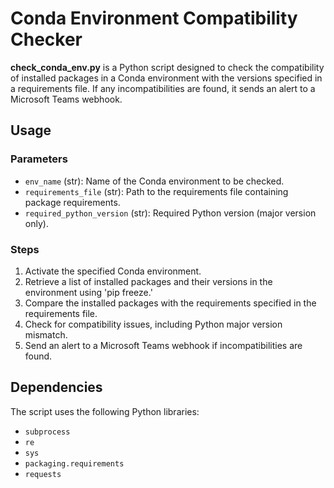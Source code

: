 # Conda Environment Compatibility Checker

**check_conda_env.py** is a Python script designed to check the compatibility of installed packages in a Conda environment with the versions specified in a requirements file. If any incompatibilities are found, it sends an alert to a Microsoft Teams webhook.

## Usage

### Parameters

- `env_name` (str): Name of the Conda environment to be checked.
- `requirements_file` (str): Path to the requirements file containing package requirements.
- `required_python_version` (str): Required Python version (major version only).

### Steps

1. Activate the specified Conda environment.
2. Retrieve a list of installed packages and their versions in the environment using 'pip freeze.'
3. Compare the installed packages with the requirements specified in the requirements file.
4. Check for compatibility issues, including Python major version mismatch.
5. Send an alert to a Microsoft Teams webhook if incompatibilities are found.

## Dependencies

The script uses the following Python libraries:

- `subprocess`
- `re`
- `sys`
- `packaging.requirements`
- `requests`
